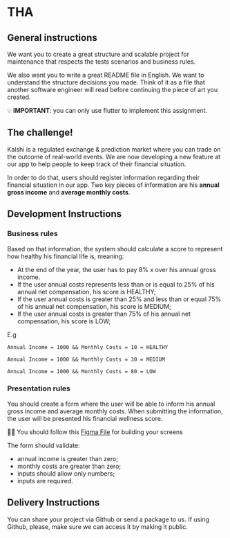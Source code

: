 # THA

## General instructions

We want you to create a great structure and scalable project for maintenance that respects the tests scenarios and business rules.

We also want you to write a great README file in English. We want to understand the structure decisions you made. Think of it as a file that another software engineer will read before continuing the piece of art you created.


💡 **IMPORTANT**: you can only use flutter to implement this assignment.


## The challenge!

Kalshi is a regulated exchange & prediction market where you can trade on the outcome of real-world events. We are now developing a new feature at our app to help people to keep track of their financial situation.

In order to do that, users should register information regarding their financial situation in our app. Two key pieces of information are his **annual gross income** and **average monthly costs**.

## Development Instructions
### Business rules

Based on that information, the system should calculate a score to represent how healthy his financial life is, meaning:

- At the end of the year, the user has to pay 8% x over his annual gross income.
- If the user annual costs represents less than or is equal to 25% of his annual net compensation, his score is HEALTHY;
- If the user annual costs is greater than 25% and less than or equal 75% of his annual net compensation, his score is MEDIUM;
- If the user annual costs is greater than 75% of his annual net compensation, his score is LOW;

E.g

```
Annual Income = 1000 && Monthly Costs = 10 = HEALTHY

Annual Income = 1000 && Monthly Costs = 30 = MEDIUM

Annual Income = 1000 && Monthly Costs = 80 = LOW
```

### Presentation rules

You should create a form where the user will be able to inform his annual gross income and average monthly costs. When submitting the information, the user will be presented his financial wellness score.


🧑‍🎨 You should follow this [Figma File]([https://www.figma.com/file/eysSLDJFaEgGRWqHTFVehu/Take-Home-Assignment-v3?node-id=0%3A1](https://www.figma.com/design/VjioJW8BHtC6poQjJSJUmE/Take-Home-Assignment?node-id=0-1&t=aJye8WoiUMJGKIaF-1)) for building your screens


The form should validate:

- annual income is greater than zero;
- monthly costs are greater than zero;
- inputs should allow only numbers;
- inputs are required.

## Delivery Instructions

You can share your project via Github or send a package to us. If using Github, please, make sure we can access it by making it public.
